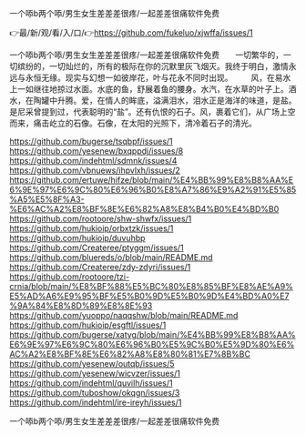 一个㖭b两个㖭/男生女生差差差很疼/一起差差很痛软件免费

👉最/新/观/看/入/口/👉https://github.com/fukeluo/xjwffa/issues/1

一个㖭b两个㖭/男生女生差差差很疼/一起差差很痛软件免费　　一切繁华的，一切缤纷的，一切灿烂的，所有的极际在你的沉默里灰飞烟灭。我终于明白，激情永远与永恒无缘。现实与幻想一如彼岸花，叶与花永不同时出现。
　　风，在易水上一如继往地掠过水面。水底的鱼，舒展着鱼的腰身。水汽，在水草的叶子上。酒水，在陶罐中升腾。爱，在情人的眸底，溢满泪水，泪水正是海洋的味道，是盐。是尼采曾提到过，代表聪明的“盐”。还有仇恨的石子。风，裹着它们，从广场上空而来，痛击屹立的石像。石像，在太阳的光照下，清冷着石子的清光。


https://github.com/bugerse/tsqbpf/issues/1
https://github.com/yesenew/bxqppdj/issues/8
https://github.com/indehtml/sdmnk/issues/4
https://github.com/vbnuews/ihpvlxh/issues/2
https://github.com/ertuwe/hifze/blob/main/%E4%BB%99%E8%B8%AA%E6%9E%97%E6%9C%80%E6%96%B0%E8%A7%86%E9%A2%91%E5%85%A5%E5%8F%A3-%E6%AC%A2%E8%BF%8E%E6%82%A8%E8%B4%B0%E4%BD%B0
https://github.com/rootoore/shw-shwfx/issues/1
https://github.com/hukioip/orbxtzk/issues/1
https://github.com/hukioip/duvuhbp
https://github.com/Createree/ptyggm/issues/1
https://github.com/bluereds/o/blob/main/README.md
https://github.com/Createree/zdy-zdyri/issues/1
https://github.com/rootoore/tzi-crnia/blob/main/%E8%BF%88%E5%BC%80%E8%85%BF%E8%AE%A9%E5%AD%A6%E9%95%BF%E5%B0%9D%E5%B0%9D%E4%BD%A0%E7%9A%84%E8%8D%89%E8%8E%93
https://github.com/yuoppo/naqqshw/blob/main/README.md
https://github.com/hukioip/esgftl/issues/1
https://github.com/bugerse/xatyg/blob/main/%E4%BB%99%E8%B8%AA%E6%9E%97%E6%9C%80%E6%96%B0%E5%9C%B0%E5%9D%80%E6%AC%A2%E8%BF%8E%E6%82%A8%E8%80%81%E7%8B%BC
https://github.com/yesenew/outqb/issues/5
https://github.com/yesenew/wicvzer/issues/1
https://github.com/indehtml/quvilh/issues/1
https://github.com/tuboshow/okqgn/issues/3
https://github.com/indehtml/ire-ireyh/issues/1

一个㖭b两个㖭/男生女生差差差很疼/一起差差很痛软件免费
